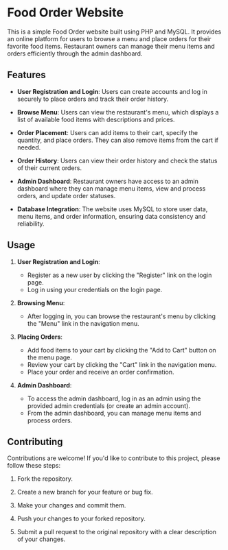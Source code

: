 # Food Order Website

This is a simple Food Order website built using PHP and MySQL. It provides an online platform for users to browse a menu and place orders for their favorite food items. Restaurant owners can manage their menu items and orders efficiently through the admin dashboard.

## Features

- **User Registration and Login**: Users can create accounts and log in securely to place orders and track their order history.

- **Browse Menu**: Users can view the restaurant's menu, which displays a list of available food items with descriptions and prices.

- **Order Placement**: Users can add items to their cart, specify the quantity, and place orders. They can also remove items from the cart if needed.

- **Order History**: Users can view their order history and check the status of their current orders.

- **Admin Dashboard**: Restaurant owners have access to an admin dashboard where they can manage menu items, view and process orders, and update order statuses.

- **Database Integration**: The website uses MySQL to store user data, menu items, and order information, ensuring data consistency and reliability.

## Usage

1. **User Registration and Login**:
   - Register as a new user by clicking the "Register" link on the login page.
   - Log in using your credentials on the login page.

2. **Browsing Menu**:
   - After logging in, you can browse the restaurant's menu by clicking the "Menu" link in the navigation menu.

3. **Placing Orders**:
   - Add food items to your cart by clicking the "Add to Cart" button on the menu page.
   - Review your cart by clicking the "Cart" link in the navigation menu.
   - Place your order and receive an order confirmation.

4. **Admin Dashboard**:
   - To access the admin dashboard, log in as an admin using the provided admin credentials (or create an admin account).
   - From the admin dashboard, you can manage menu items and process orders.

## Contributing

Contributions are welcome! If you'd like to contribute to this project, please follow these steps:

1. Fork the repository.

2. Create a new branch for your feature or bug fix.

3. Make your changes and commit them.

4. Push your changes to your forked repository.

5. Submit a pull request to the original repository with a clear description of your changes.
